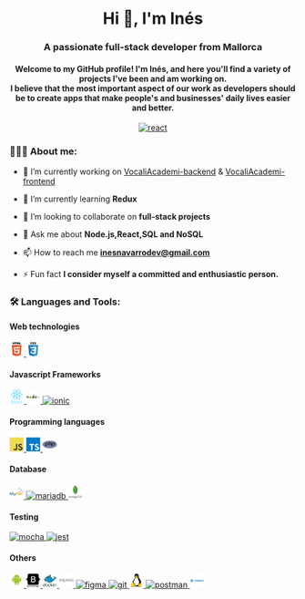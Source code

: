 <h1 align="center">Hi 👋, I'm Inés</h1>
<h3 align="center">A passionate full-stack developer from Mallorca</h3>

<h4 align="center" > Welcome to my GitHub profile! I'm Inés, and here you'll find a variety of projects I've been and am working on. <br/>
I believe that the most important aspect of our work as developers should be to create apps that make people's and businesses' daily lives easier and better. </h4>

<div align="center"> <a href="https://www.linkedin.com/in/navarroinesdev" target="_blank" rel="noreferrer"><img src="https://upload.wikimedia.org/wikipedia/commons/a/aa/LinkedIn_2021.svg" alt="react" width="60" height="60"/></a> </div>

<h3 align="left"> 🙋🏻‍♀️ About me:</h3>

- 🔭 I’m currently working on [VocaliAcademi-backend](https://github.com/4cines/vocaliacademyapp_backend) & [VocaliAcademi-frontend](https://github.com/4cines/vocaliacademyapp_frontend)

- 🌱 I’m currently learning **Redux**

- 👯 I’m looking to collaborate on **full-stack projects**

- 💬 Ask me about **Node.js,React,SQL and NoSQL**

- 📫 How to reach me **inesnavarrodev@gmail.com**

- ⚡ Fun fact **I consider myself a committed and enthusiastic person.**
  
<h3 align="left">🛠 Languages and Tools:</h3>

<h4> Web technologies </h4> 
<a  href="https://www.w3.org/html/" target="_blank" rel="noreferrer"> <img width="5%" src="https://raw.githubusercontent.com/devicons/devicon/master/icons/html5/html5-original-wordmark.svg" alt="html5" style="max-width: 100%;"/> </a>
<a href="https://www.w3schools.com/css/" target="_blank" rel="noreferrer"> <img width="5%" src="https://raw.githubusercontent.com/devicons/devicon/master/icons/css3/css3-original-wordmark.svg" alt="css3" style="max-width: 100%;"/> </a> 

<h4>Javascript Frameworks </h4> 
<a href="https://reactjs.org/" target="_blank" rel="noreferrer"> <img width="5%" src="https://raw.githubusercontent.com/devicons/devicon/master/icons/react/react-original-wordmark.svg" alt="react" style="max-width: 100%;"/> </a>
<a href="https://nodejs.org" target="_blank" rel="noreferrer"> <img width="5%" src="https://raw.githubusercontent.com/devicons/devicon/master/icons/nodejs/nodejs-original-wordmark.svg" alt="nodejs" style="max-width: 100%;"/> </a>
<a href="https://ionicframework.com" target="_blank" rel="noreferrer"> <img width="5%" src="https://upload.wikimedia.org/wikipedia/commons/d/d1/Ionic_Logo.svg" alt="ionic" style="max-width: 100%;""/> </a>
</div> 

<h4>Programming languages </h4> 
<a href="https://developer.mozilla.org/en-US/docs/Web/JavaScript" target="_blank" rel="noreferrer"> <img width="5%" src="https://raw.githubusercontent.com/devicons/devicon/master/icons/javascript/javascript-original.svg" alt="javascript" style="max-width: 100%;"/> </a>
<a href="https://www.typescriptlang.org/" target="_blank" rel="noreferrer"> <img width="5%" src="https://raw.githubusercontent.com/devicons/devicon/master/icons/typescript/typescript-original.svg" alt="typescript" style="max-width: 100%;"/> </a>
<a href="https://www.php.net" target="_blank" rel="noreferrer"> <img width="5%" src="https://raw.githubusercontent.com/devicons/devicon/master/icons/php/php-original.svg" alt="php" style="max-width: 100%;"/> </a>

<h4>Database </h4> 
<a href="https://www.mysql.com/" target="_blank" rel="noreferrer"> <img width="5%" src="https://raw.githubusercontent.com/devicons/devicon/master/icons/mysql/mysql-original-wordmark.svg" alt="mysql" style="max-width: 100%;"/> </a>
<a href="https://mariadb.org/" target="_blank" rel="noreferrer"> <img width="5%" src="https://www.vectorlogo.zone/logos/mariadb/mariadb-icon.svg" alt="mariadb" style="max-width: 100%;"/> </a>
<a href="https://www.mongodb.com/" target="_blank" rel="noreferrer"> <img width="5%" src="https://raw.githubusercontent.com/devicons/devicon/master/icons/mongodb/mongodb-original-wordmark.svg" alt="mongodb" style="max-width: 100%;"/> </a>

<h4>Testing </h4> 
<a href="https://mochajs.org" target="_blank" rel="noreferrer"> <img width="5%" src="https://www.vectorlogo.zone/logos/mochajs/mochajs-icon.svg" alt="mocha" width="40" style="max-width: 100%;"/> </a>
<a href="https://jestjs.io" target="_blank" rel="noreferrer"> <img width="5%" src="https://www.vectorlogo.zone/logos/jestjsio/jestjsio-icon.svg" alt="jest" width="40" style="max-width: 100%;"/> </a>

<h4> Others</h4>

<a href="https://developer.android.com" target="_blank" rel="noreferrer"> <img width="5%" src="https://raw.githubusercontent.com/devicons/devicon/master/icons/android/android-original-wordmark.svg" alt="android" style="max-width: 100%;"/> </a> <a href="https://getbootstrap.com" target="_blank" rel="noreferrer"> <img width="5%" src="https://raw.githubusercontent.com/devicons/devicon/master/icons/bootstrap/bootstrap-plain-wordmark.svg" alt="bootstrap" style="max-width: 100%;"/> </a>  <a href="https://www.docker.com/" target="_blank" rel="noreferrer"> <img width="5%" src="https://raw.githubusercontent.com/devicons/devicon/master/icons/docker/docker-original-wordmark.svg" alt="docker" style="max-width: 100%;"/> </a> <a href="https://expressjs.com" target="_blank" rel="noreferrer"> <img width="5%" src="https://raw.githubusercontent.com/devicons/devicon/master/icons/express/express-original-wordmark.svg" alt="express" style="max-width: 100%;"/> </a> <a href="https://www.figma.com/" target="_blank" rel="noreferrer"> <img width="5%" src="https://www.vectorlogo.zone/logos/figma/figma-icon.svg" alt="figma" style="max-width: 100%;"/> </a> <a href="https://git-scm.com/" target="_blank" rel="noreferrer"> <img width="5%" src="https://www.vectorlogo.zone/logos/git-scm/git-scm-icon.svg" alt="git" style="max-width: 100%;"/> </a>    <a href="https://www.linux.org/" target="_blank" rel="noreferrer"> <img width="5%" src="https://raw.githubusercontent.com/devicons/devicon/master/icons/linux/linux-original.svg" alt="linux" style="max-width: 100%;"/> </a><a href="https://postman.com" target="_blank" rel="noreferrer"> <img width="5%" src="https://www.vectorlogo.zone/logos/getpostman/getpostman-icon.svg" alt="postman" style="max-width: 100%;"/> </a>  <a href="https://webpack.js.org" target="_blank" rel="noreferrer"> <img width="5%" src="https://raw.githubusercontent.com/devicons/devicon/d00d0969292a6569d45b06d3f350f463a0107b0d/icons/webpack/webpack-original-wordmark.svg" alt="webpack" style="max-width: 100%;"/> </a>
